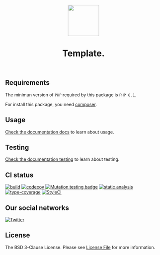 <p align="center">
    <a href="https://github.com/yii2-extensions/template" target="_blank">
        <img src="https://www.yiiframework.com/image/yii_logo_light.svg" height="100px;">
    </a>
    <h1 align="center">Template.</h1>
    <br>
</p>

## Requirements

The minimun version of `PHP` required by this package is `PHP 8.1`.

For install this package, you need [composer](https://getcomposer.org/).

## Usage

[Check the documentation docs](/docs/README.md) to learn about usage.

## Testing

[Check the documentation testing](/docs/testing.md) to learn about testing.

## CI status

[![build](https://github.com/yii2-extensions/template/actions/workflows/build.yml/badge.svg)](https://github.com/yii2-extensions/template/actions/workflows/build.yml)
[![codecov](https://codecov.io/gh/yii2-extensions/template/branch/main/graph/badge.svg?token=MF0XUGVLYC)](https://codecov.io/gh/yii2-extensions/template)
[![Mutation testing badge](https://img.shields.io/endpoint?style=flat&url=https%3A%2F%2Fbadge-api.stryker-mutator.io%2Fgithub.com%2Fyii2-extensions%2Ftemplate%2Fmain)](https://dashboard.stryker-mutator.io/reports/github.com/yii2-extensions/template/main)
[![static analysis](https://github.com/yii2-extensions/template/actions/workflows/static.yml/badge.svg)](https://github.com/yii2-extensions/template/actions/workflows/static.yml)
[![type-coverage](https://shepherd.dev/github/yii2-extensions/template/coverage.svg)](https://shepherd.dev/github/yii2-extensions/template)
[![StyleCI](https://github.styleci.io/repos/494495136/shield?branch=main)](https://github.styleci.io/repos/494495136?branch=main)

## Our social networks

[![Twitter](https://img.shields.io/badge/twitter-follow-1DA1F2?logo=twitter&logoColor=1DA1F2&labelColor=555555?style=flat)](https://twitter.com/Terabytesoftw)

## License

The BSD 3-Clause License. Please see [License File](LICENSE.md) for more information.
